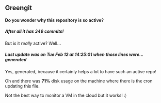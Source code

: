 ## Greengit

#### Do you wonder why this repository is so active?

##### After all it has 349 commits!

But is it *really* active? Well...

##### Last update was on Tue Feb 12 at 14:25:01 when those lines were... generated

Yes, generated, because it certainly helps a lot to have such an active repo!

Oh and there was **71%** disk usage on the machine
where there is the cron updating this file.

Not the best way to monitor a VM in the cloud but it works! :)
